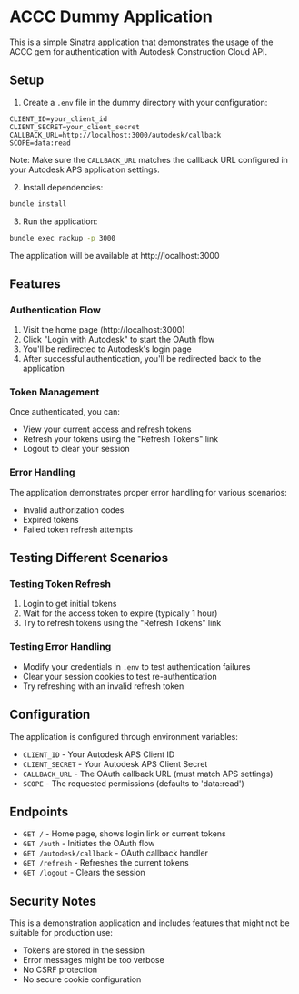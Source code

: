 # ACCC Dummy Application

This is a simple Sinatra application that demonstrates the usage of the ACCC gem for
authentication with Autodesk Construction Cloud API.

## Setup

1. Create a `.env` file in the dummy directory with your configuration:

```env
CLIENT_ID=your_client_id
CLIENT_SECRET=your_client_secret
CALLBACK_URL=http://localhost:3000/autodesk/callback
SCOPE=data:read
```

Note: Make sure the `CALLBACK_URL` matches the callback URL configured in your
Autodesk APS application settings.

2. Install dependencies:

```bash
bundle install
```

3. Run the application:

```bash
bundle exec rackup -p 3000
```

The application will be available at http://localhost:3000

## Features

### Authentication Flow

1. Visit the home page (http://localhost:3000)
2. Click "Login with Autodesk" to start the OAuth flow
3. You'll be redirected to Autodesk's login page
4. After successful authentication, you'll be redirected back to the application

### Token Management

Once authenticated, you can:

- View your current access and refresh tokens
- Refresh your tokens using the "Refresh Tokens" link
- Logout to clear your session

### Error Handling

The application demonstrates proper error handling for various scenarios:

- Invalid authorization codes
- Expired tokens
- Failed token refresh attempts

## Testing Different Scenarios

### Testing Token Refresh

1. Login to get initial tokens
2. Wait for the access token to expire (typically 1 hour)
3. Try to refresh tokens using the "Refresh Tokens" link

### Testing Error Handling

- Modify your credentials in `.env` to test authentication failures
- Clear your session cookies to test re-authentication
- Try refreshing with an invalid refresh token

## Configuration

The application is configured through environment variables:

- `CLIENT_ID` - Your Autodesk APS Client ID
- `CLIENT_SECRET` - Your Autodesk APS Client Secret
- `CALLBACK_URL` - The OAuth callback URL (must match APS settings)
- `SCOPE` - The requested permissions (defaults to 'data:read')

## Endpoints

- `GET /` - Home page, shows login link or current tokens
- `GET /auth` - Initiates the OAuth flow
- `GET /autodesk/callback` - OAuth callback handler
- `GET /refresh` - Refreshes the current tokens
- `GET /logout` - Clears the session

## Security Notes

This is a demonstration application and includes features that might not be
suitable for production use:

- Tokens are stored in the session
- Error messages might be too verbose
- No CSRF protection
- No secure cookie configuration 